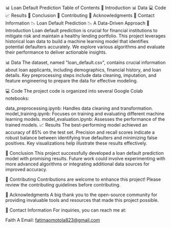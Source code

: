 📊 Loan Default Prediction
Table of Contents
📖 Introduction
📊 Data
💻 Code
📈 Results
🚀 Conclusion
🤝 Contributing
🙏 Acknowledgments
📧 Contact Information
📉 Loan Default Prediction
📉 A Data-Driven Approach
📖 Introduction
Loan default prediction is crucial for financial institutions to mitigate risk and maintain a healthy lending portfolio. This project leverages historical loan data to build a machine learning model that identifies potential defaulters accurately. We explore various algorithms and evaluate their performance to deliver actionable insights.

📊 Data
The dataset, named "loan_default.csv", contains crucial information about loan applicants, including demographics, financial history, and loan details. Key preprocessing steps include data cleaning, imputation, and feature engineering to prepare the data for effective modeling.

💻 Code
The project code is organized into several Google Colab notebooks:

data_preprocessing.ipynb: Handles data cleaning and transformation.
model_training.ipynb: Focuses on training and evaluating different machine learning models.
model_evaluation.ipynb: Assesses the performance of the trained models.
📈 Results
The best-performing model achieved an accuracy of 85% on the test set. Precision and recall scores indicate a robust balance between identifying true defaulters and minimizing false positives. Key visualizations help illustrate these results effectively.

🚀 Conclusion
This project successfully developed a loan default prediction model with promising results. Future work could involve experimenting with more advanced algorithms or integrating additional data sources for improved accuracy.

🤝 Contributing
Contributions are welcome to enhance this project! Please review the contributing guidelines before contributing.

🙏 Acknowledgments
A big thank you to the open-source community for providing invaluable tools and resources that made this project possible.

📧 Contact Information
For inquiries, you can reach me at:

Faith A
Email: fatimaomotola823@gmail.com
